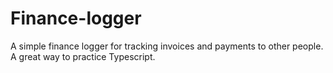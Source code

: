 # Finance-logger
A simple finance logger for tracking invoices and payments to other people. A great way to practice Typescript.
